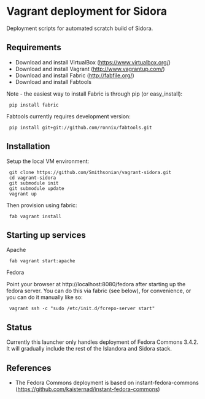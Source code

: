 Vagrant deployment for Sidora
=============================

Deployment scripts for automated scratch build of Sidora.

Requirements
------------
* Download and install VirtualBox (https://www.virtualbox.org/)
* Download and install Vagrant (http://www.vagrantup.com/)
* Download and install Fabric (http://fabfile.org/)
* Download and install Fabtools

Note - the easiest way to install Fabric is through pip (or easy_install):

```
 pip install fabric
```

Fabtools currently requires development version:
```
 pip install git+git://github.com/ronnix/fabtools.git
```

Installation
------------
Setup the local VM environment:
```
 git clone https://github.com/Smithsonian/vagrant-sidora.git
 cd vagrant-sidora
 git submodule init
 git submodule update
 vagrant up
```

Then provision using fabric:
```
 fab vagrant install
```


Starting up services
--------------------

Apache
```
 fab vagrant start:apache
```

Fedora

Point your browser at http://localhost:8080/fedora after starting up the fedora server.  You can do this via fabric (see below), for convenience, or you can do it manually like so:
```
 vagrant ssh -c "sudo /etc/init.d/fcrepo-server start"
```

Status
------
Currently this launcher only handles deployment of Fedora Commons 3.4.2.  It will gradually include the rest of the Islandora and Sidora stack.

References
----------
* The Fedora Commons deployment is based on instant-fedora-commons (https://github.com/kaisternad/instant-fedora-commons)
